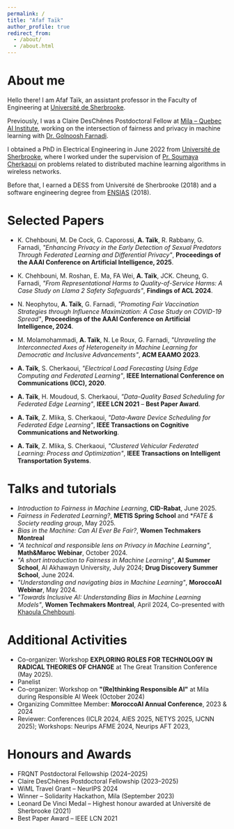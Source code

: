 ```yaml
---
permalink: /
title: "Afaf Taïk"
author_profile: true
redirect_from: 
  - /about/
  - /about.html
---
```


About me
======
Hello there! I am Afaf Taïk, an assistant professor in the Faculty of Engineering at [Université de Sherbrooke](https://usherbrooke.ca/).

Previously, I was a Claire DesChênes Postdoctoral Fellow at [Mila – Quebec AI Institute](https://mila.quebec), working on the intersection of fairness and privacy in machine learning with [Dr. Golnoosh Farnadi](https://gfarnadi.github.io/).

I obtained a PhD in Electrical Engineering in June 2022 from [Université de Sherbrooke](https://usherbrooke.ca/), where I worked under the supervision of [Pr. Soumaya Cherkaoui](https://www.researchgate.net/profile/Soumaya_Cherkaoui) on problems related to distributed machine learning algorithms in wireless networks.

Before that, I earned a DESS from Université de Sherbrooke (2018) and a software engineering degree from [ENSIAS](http://ensias.um5.ac.ma/) (2018).




Selected Papers
======
- K. Chehbouni, M. De Cock, G. Caporossi, **A. Taïk**, R. Rabbany, G. Farnadi, *"Enhancing Privacy in the Early Detection of Sexual Predators Through Federated Learning and Differential Privacy"*, **Proceedings of the AAAI Conference on Artificial Intelligence, 2025**.

- K. Chehbouni, M. Roshan, E. Ma, FA Wei, **A. Taïk**, JCK. Cheung, G. Farnadi, *"From Representational Harms to Quality-of-Service Harms: A Case Study on Llama 2 Safety Safeguards"*, **Findings of ACL 2024**.

- N. Neophytou, **A. Taïk**, G. Farnadi, *"Promoting Fair Vaccination Strategies through Influence Maximization: A Case Study on COVID-19 Spread"*, **Proceedings of the AAAI Conference on Artificial Intelligence, 2024**.

- M. Molamohammadi, **A. Taïk**, N. Le Roux, G. Farnadi, *"Unraveling the Interconnected Axes of Heterogeneity in Machine Learning for Democratic and Inclusive Advancements"*, **ACM EAAMO 2023**.

- **A. Taïk**, S. Cherkaoui, *"Electrical Load Forecasting Using Edge Computing and Federated Learning"*, **IEEE International Conference on Communications (ICC), 2020**.

- **A. Taïk**, H. Moudoud, S. Cherkaoui, *"Data-Quality Based Scheduling for Federated Edge Learning"*, **IEEE LCN 2021** – **Best Paper Award**.

- **A. Taïk**, Z. Mlika, S. Cherkaoui, *"Data-Aware Device Scheduling for Federated Edge Learning"*, **IEEE Transactions on Cognitive Communications and Networking**.

- **A. Taïk**, Z. Mlika, S. Cherkaoui, *"Clustered Vehicular Federated Learning: Process and Optimization"*, **IEEE Transactions on Intelligent Transportation Systems**.


Talks and tutorials
======
- *Introduction to Fairness in Machine Learning*, **CID-Rabat**, June 2025.
- *Fairness in Federated Learning?*, **METIS Spring School** and **FATE & Society reading group*, May 2025.
- *Bias in the Machine: Can AI Ever Be Fair?*, **Women Techmakers Montreal**
- *"A technical and responsible lens on Privacy in Machine Learning"*, **Math&Maroc Webinar**, October 2024.
- *"A short introduction to Fairness in Machine Learning"*, **AI Summer School**, Al Akhawayn University, July 2024; **Drug Discovery Summer School**, June 2024.
- *"Understanding and navigating bias in Machine Learning"*, **MoroccoAI Webinar**, May 2024.
- *"Towards Inclusive AI: Understanding Bias in Machine Learning Models"*, **Women Techmakers Montreal**, April 2024, Co-presented with [Khaoula Chehbouni](). 



Additional Activities
======
<!-- - Teaching Assistant: *Introduction to Machine Learning* (HEC, Winter 2023), *Responsible AI* (McGill, Winter 2024) -->
- Co-organizer: Workshop **EXPLORING ROLES FOR TECHNOLOGY IN RADICAL THEORIES OF CHANGE** at The Great Transition Conference (May 2025).
- Panelist 
- Co-organizer: Workshop on **"(Re)thinking Responsible AI"** at Mila during Responsible AI Week (October 2024)
- Organizing Committee Member: **MoroccoAI Annual Conference**, 2023 & 2024
- Reviewer: Conferences (ICLR 2024, AIES 2025, NETYS 2025, IJCNN 2025); Workshops: Neurips AFME 2024, Neurips AFT 2023, 

Honours and Awards
======
- FRQNT Postdoctoral Fellowship (2024–2025)
- Claire DesChênes Postdoctoral Fellowship (2023–2025)
- WiML Travel Grant – NeurIPS 2024
- Winner – Solidarity Hackathon, Mila (September 2023)
- Leonard De Vinci Medal – Highest honour awarded at Université de Sherbrooke (2021)
- Best Paper Award – IEEE LCN 2021
<!-- During my PhD, I have received the Leonard De Vinci medal from the engineering faculty at Université de Sherbrooke, and the best paper award at IEEE LCN 2021. In summer 2019, I was a MITACS Accelerate intern with the city of Sherbrooke. Later, I was working with Trilliant, Inc. on a mesh network data analysis for anomaly detection and prediction. I also helped supervising several students and interns in our lab.  -->
										
<!-- This is the front page of a website that is powered by the [Academic Pages template](https://github.com/academicpages/academicpages.github.io) and hosted on GitHub pages. [GitHub pages](https://pages.github.com) is a free service in which websites are built and hosted from code and data stored in a GitHub repository, automatically updating when a new commit is made to the repository. This template was forked from the [Minimal Mistakes Jekyll Theme](https://mmistakes.github.io/minimal-mistakes/) created by Michael Rose, and then extended to support the kinds of content that academics have: publications, talks, teaching, a portfolio, blog posts, and a dynamically-generated CV. You can fork [this template](https://github.com/academicpages/academicpages.github.io) right now, modify the configuration and markdown files, add your own PDFs and other content, and have your own site for free, with no ads!

A data-driven personal website
======
Like many other Jekyll-based GitHub Pages templates, Academic Pages makes you separate the website's content from its form. The content & metadata of your website are in structured markdown files, while various other files constitute the theme, specifying how to transform that content & metadata into HTML pages. You keep these various markdown (.md), YAML (.yml), HTML, and CSS files in a public GitHub repository. Each time you commit and push an update to the repository, the [GitHub pages](https://pages.github.com/) service creates static HTML pages based on these files, which are hosted on GitHub's servers free of charge.

Many of the features of dynamic content management systems (like Wordpress) can be achieved in this fashion, using a fraction of the computational resources and with far less vulnerability to hacking and DDoSing. You can also modify the theme to your heart's content without touching the content of your site. If you get to a point where you've broken something in Jekyll/HTML/CSS beyond repair, your markdown files describing your talks, publications, etc. are safe. You can rollback the changes or even delete the repository and start over - just be sure to save the markdown files! Finally, you can also write scripts that process the structured data on the site, such as [this one](https://github.com/academicpages/academicpages.github.io/blob/master/talkmap.ipynb) that analyzes metadata in pages about talks to display [a map of every location you've given a talk](https://academicpages.github.io/talkmap.html).

Getting started
======
1. Register a GitHub account if you don't have one and confirm your e-mail (required!)
1. Fork [this template](https://github.com/academicpages/academicpages.github.io) by clicking the "Use this template" button in the top right. 
1. Go to the repository's settings (rightmost item in the tabs that start with "Code", should be below "Unwatch"). Rename the repository "[your GitHub username].github.io", which will also be your website's URL.
1. Set site-wide configuration and create content & metadata (see below -- also see [this set of diffs](http://archive.is/3TPas) showing what files were changed to set up [an example site](https://getorg-testacct.github.io) for a user with the username "getorg-testacct")
1. Upload any files (like PDFs, .zip files, etc.) to the files/ directory. They will appear at https://[your GitHub username].github.io/files/example.pdf.  
1. Check status by going to the repository settings, in the "GitHub pages" section

Site-wide configuration
------
The main configuration file for the site is in the base directory in [_config.yml](https://github.com/academicpages/academicpages.github.io/blob/master/_config.yml), which defines the content in the sidebars and other site-wide features. You will need to replace the default variables with ones about yourself and your site's github repository. The configuration file for the top menu is in [_data/navigation.yml](https://github.com/academicpages/academicpages.github.io/blob/master/_data/navigation.yml). For example, if you don't have a portfolio or blog posts, you can remove those items from that navigation.yml file to remove them from the header. 

Create content & metadata
------
For site content, there is one markdown file for each type of content, which are stored in directories like _publications, _talks, _posts, _teaching, or _pages. For example, each talk is a markdown file in the [_talks directory](https://github.com/academicpages/academicpages.github.io/tree/master/_talks). At the top of each markdown file is structured data in YAML about the talk, which the theme will parse to do lots of cool stuff. The same structured data about a talk is used to generate the list of talks on the [Talks page](https://academicpages.github.io/talks), each [individual page](https://academicpages.github.io/talks/2012-03-01-talk-1) for specific talks, the talks section for the [CV page](https://academicpages.github.io/cv), and the [map of places you've given a talk](https://academicpages.github.io/talkmap.html) (if you run this [python file](https://github.com/academicpages/academicpages.github.io/blob/master/talkmap.py) or [Jupyter notebook](https://github.com/academicpages/academicpages.github.io/blob/master/talkmap.ipynb), which creates the HTML for the map based on the contents of the _talks directory).

**Markdown generator**

The repository includes [a set of Jupyter notebooks](https://github.com/academicpages/academicpages.github.io/tree/master/markdown_generator
) that converts a CSV containing structured data about talks or presentations into individual markdown files that will be properly formatted for the Academic Pages template. The sample CSVs in that directory are the ones I used to create my own personal website at stuartgeiger.com. My usual workflow is that I keep a spreadsheet of my publications and talks, then run the code in these notebooks to generate the markdown files, then commit and push them to the GitHub repository.

How to edit your site's GitHub repository
------
Many people use a git client to create files on their local computer and then push them to GitHub's servers. If you are not familiar with git, you can directly edit these configuration and markdown files directly in the github.com interface. Navigate to a file (like [this one](https://github.com/academicpages/academicpages.github.io/blob/master/_talks/2012-03-01-talk-1.md) and click the pencil icon in the top right of the content preview (to the right of the "Raw | Blame | History" buttons). You can delete a file by clicking the trashcan icon to the right of the pencil icon. You can also create new files or upload files by navigating to a directory and clicking the "Create new file" or "Upload files" buttons. 

Example: editing a markdown file for a talk
![Editing a markdown file for a talk](/images/editing-talk.png)

For more info
------
More info about configuring Academic Pages can be found in [the guide](https://academicpages.github.io/markdown/), the [growing wiki](https://github.com/academicpages/academicpages.github.io/wiki), and you can always [ask a question on GitHub](https://github.com/academicpages/academicpages.github.io/discussions). The [guides for the Minimal Mistakes theme](https://mmistakes.github.io/minimal-mistakes/docs/configuration/) (which this theme was forked from) might also be helpful. -->
